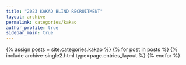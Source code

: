 ```yaml
---
title: "2023 KAKAO BLIND RECRUITMENT"
layout: archive
permalink: categories/kakao
author_profile: true
sidebar_main: true
---
```



{% assign posts = site.categories.kakao %}
{% for post in posts %} {% include archive-single2.html type=page.entries_layout %} {% endfor %}
